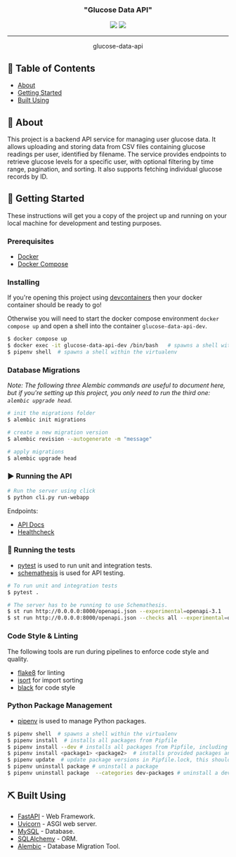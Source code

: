 <h3 align="center">"Glucose Data API"</h3>

<div align="center">
  <img src="https://img.shields.io/badge/status-active-success.svg" />
  <img src="https://img.shields.io/badge/python-3.13-blue" />
</div>

---

<p align="center">glucose-data-api
    <br> 
</p>

## 📝 Table of Contents
- [About](#about)
- [Getting Started](#getting-started)
- [Built Using](#built-using)

## 🧐 About <a name = "about"></a>
This project is a backend API service for managing user glucose data. It allows uploading and storing data from CSV files containing glucose readings per user, identified by filename. The service provides endpoints to retrieve glucose levels for a specific user, with optional filtering by time range, pagination, and sorting. It also supports fetching individual glucose records by ID.


## 🏁 Getting Started <a name = "getting_started"></a>
These instructions will get you a copy of the project up and running on your local machine for development and testing purposes. 

### Prerequisites
 - [Docker](https://docs.docker.com/)
 - [Docker Compose](https://docs.docker.com/compose/)

### Installing
If you're opening this project using [devcontainers](https://containers.dev/) then your docker container should be ready to go!

Otherwise you will need to start the docker compose environment `docker compose up` and open a shell into the container `glucose-data-api-dev`.

```bash
$ docker compose up
$ docker exec -it glucose-data-api-dev /bin/bash   # spawns a shell within the docker container
$ pipenv shell  # spawns a shell within the virtualenv 
```

### Database Migrations
*Note: The following three Alembic commands are useful to document here, but if you're setting up this project, you only need to run the third one: `alembic upgrade head`.*

```bash
# init the migrations folder
$ alembic init migrations  

# create a new migration version
$ alembic revision --autogenerate -m "message"  

# apply migrations
$ alembic upgrade head
```

### ▶️ Running the API
```bash
# Run the server using click
$ python cli.py run-webapp
```

Endpoints:
- [API Docs](http://localhost:7091/docs)
- [Healthcheck](http://localhost:7091/api/v1/health)

### 🧪 Running the tests <a name = "tests"></a>
- [pytest](https://docs.pytest.org/) is used to run unit and integration tests.
- [schemathesis](https://schemathesis.readthedocs.io/en/stable/) is used for API testing.

```bash
# To run unit and integration tests
$ pytest .

# The server has to be running to use Schemathesis.
$ st run http://0.0.0.0:8000/openapi.json --experimental=openapi-3.1
$ st run http://0.0.0.0:8000/openapi.json --checks all --experimental=openapi-3.1   # More strict checks
``` 

### Code Style & Linting
The following tools are run during pipelines to enforce code style and quality.

 - [flake8](https://flake8.pycqa.org/en/latest/) for linting
 - [isort](https://pycqa.github.io/isort/) for import sorting
 - [black](https://black.readthedocs.io/en/stable/) for code style

### Python Package Management
- [pipenv](https://pipenv.pypa.io/en/latest/) is used to manage Python packages. 

```bash
$ pipenv shell  # spawns a shell within the virtualenv
$ pipenv install  # installs all packages from Pipfile
$ pipenv install --dev # installs all packages from Pipfile, including dev dependencies
$ pipenv install <package1> <package2>  # installs provided packages and adds them to Pipfile
$ pipenv update  # update package versions in Pipfile.lock, this should be run frequently to keep packages up to date
$ pipenv uninstall package # uninstall a package 
$ pipenv uninstall package  --categories dev-packages # uninstall a dev package
```

## ⛏️ Built Using <a name = "built_using"></a>
 - [FastAPI](https://fastapi.tiangolo.com/) - Web Framework.
 - [Uvicorn](https://www.uvicorn.org/) - ASGI web server.
 - [MySQL](https://www.mysql.com/) - Database.
 - [SQLAlchemy](https://www.sqlalchemy.org/) - ORM.
 - [Alembic](https://alembic.sqlalchemy.org/en/latest/) - Database Migration Tool.